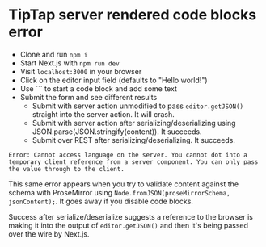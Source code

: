 # TipTap server rendered code blocks error

* Clone and run `npm i`
* Start  Next.js with `npm run dev`
* Visit `localhost:3000` in your browser
* Click on the editor input field (defaults to "Hello world!")
* Use ``` to start a code block and add some text
* Submit the form and see different results
  * Submit with server action unmodified to pass `editor.getJSON()` straight into the server action. It will crash.
  * Submit with server action after serializing/deserializing using JSON.parse(JSON.stringify(content)). It succeeds.
  * Submit over REST after serializing/deserializing. It succeeds.

```
Error: Cannot access language on the server. You cannot dot into a temporary client reference from a server component. You can only pass the value through to the client.
```

This same error appears when you try to validate content against the schema with ProseMirror using `Node.fromJSON(proseMirrorSchema, jsonContent);`. It goes away if you disable code blocks.

Success after serialize/deserialize suggests a reference to the browser is making it into the output of `editor.getJSON()` and then it's being passed over the wire by Next.js.